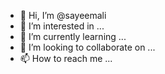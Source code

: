 - 👋 Hi, I’m @sayeemali
- 👀 I’m interested in ...
- 🌱 I’m currently learning ...
- 💞️ I’m looking to collaborate on ...
- 📫 How to reach me ...

<!---
sayeemali/sayeemali is a ✨ special ✨ repository because its `README.md` (this file) appears on your GitHub profile.
You can click the Preview link to take a look at your changes.
--->
